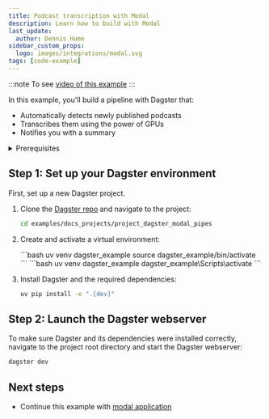 ```yaml
---
title: Podcast transcription with Modal
description: Learn how to build with Modal
last_update:
  author: Dennis Hume
sidebar_custom_props:
  logo: images/integrations/modal.svg
tags: [code-example]
---
```


:::note
To see [video of this example](https://www.youtube.com/watch?v=z_4KBYsyjks&t=50s)
:::

In this example, you'll build a pipeline with Dagster that:

- Automatically detects newly published podcasts
- Transcribes them using the power of GPUs
- Notifies you with a summary

<details>
  <summary>Prerequisites</summary>

To follow the steps in this guide, you'll need:

- Basic Python knowledge
- Python 3.9+ installed on your system. For more information, see the [Installation guide](/getting-started/installation).

</details>

## Step 1: Set up your Dagster environment

First, set up a new Dagster project.

1. Clone the [Dagster repo](https://github.com/dagster-io/dagster) and navigate to the project:

   ```bash
   cd examples/docs_projects/project_dagster_modal_pipes
   ```

2. Create and activate a virtual environment:

   <Tabs>
     <TabItem value="macos" label="MacOS">
       ```bash uv venv dagster_example source dagster_example/bin/activate ```
     </TabItem>
     <TabItem value="windows" label="Windows">
       ```bash uv venv dagster_example dagster_example\Scripts\activate ```
     </TabItem>
   </Tabs>

3. Install Dagster and the required dependencies:

   ```bash
   uv pip install -e ".[dev]"
   ```

## Step 2: Launch the Dagster webserver

To make sure Dagster and its dependencies were installed correctly, navigate to the project root directory and start the Dagster webserver:

```bash
dagster dev
```

## Next steps

- Continue this example with [modal application](/examples/modal/modal-application)
